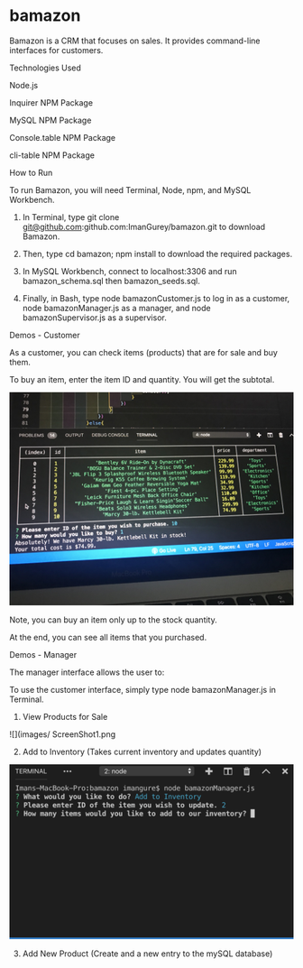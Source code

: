 # bamazon

Bamazon is a CRM that focuses on sales. It provides command-line interfaces for customers.


Technologies Used
  
Node.js

Inquirer NPM Package

MySQL NPM Package

Console.table NPM Package

cli-table   NPM Package



How to Run

To run Bamazon, you will need Terminal, Node, npm, and MySQL Workbench.

1. In Terminal, type git clone git@github.com:github.com:ImanGurey/bamazon.git to download Bamazon.


2. Then, type cd bamazon; npm install to download the required packages.


3. In MySQL Workbench, connect to localhost:3306 and run bamazon_schema.sql then bamazon_seeds.sql.



4. Finally, in Bash, type node bamazonCustomer.js to log in as a customer, node bamazonManager.js as a manager, and node bamazonSupervisor.js as a supervisor.



Demos - Customer

As a customer, you can check items (products) that are for sale and buy them.




To buy an item, enter the item ID and quantity. You will get the subtotal.


![](images/completedSales.jpg)



Note, you can buy an item only up to the stock quantity.


At the end, you can see all items that you purchased.





Demos - Manager


The manager interface allows the user to:

To use the customer interface, simply type node bamazonManager.js in Terminal.




1. View Products for Sale

![](images/ ScreenShot1.png


2. Add to Inventory (Takes current inventory and updates quantity)

![](images/ScreenShot2.png)


3. Add New Product (Create and a new entry to the mySQL database)

[](images/ScreenShot3.png)


